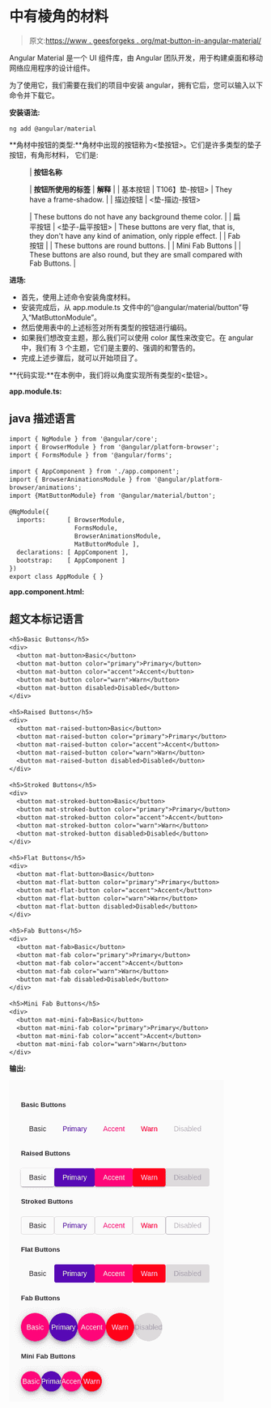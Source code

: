 # <mat-button>中有棱角的材料</mat-button>

> 原文:[https://www . geesforgeks . org/mat-button-in-angular-material/](https://www.geeksforgeeks.org/mat-button-in-angular-material/)

Angular Material 是一个 UI 组件库，由 Angular 团队开发，用于构建桌面和移动网络应用程序的设计组件。

为了使用它，我们需要在我们的项目中安装 angular，拥有它后，您可以输入以下命令并下载它。

**安装语法:**

```
ng add @angular/material

```

**角材中按钮的类型:**角材中出现的按钮称为<垫按钮>。它们是许多类型的垫子按钮，有角形材料， 它们是:

<figure class="table">

| **按钮名称**

 | **按钮所使用的标签** | **解释** |
| 基本按钮 | T106】垫-按钮> | They have a frame-shadow. |
| 描边按钮 | <垫-描边-按钮>

 | These buttons do not have any background theme color. |
| 扁平按钮 | <垫子-扁平按钮> | These buttons are very flat, that is, they don't have any kind of animation, only ripple effect. |
| Fab 按钮 | <mat-Fab> | These buttons are round buttons. |
| Mini Fab Buttons | <mat-Mini-Fab> | These buttons are also round, but they are small compared with Fab Buttons. |

</figure>

**进场:**

*   首先，使用上述命令安装角度材料。
*   安装完成后，从 app.module.ts 文件中的“@angular/material/button”导入“MatButtonModule”。
*   然后使用表中的上述标签对所有类型的按钮进行编码。
*   如果我们想改变主题，那么我们可以使用 color 属性来改变它。在 angular 中，我们有 3 个主题，它们是主要的、强调的和警告的。
*   完成上述步骤后，就可以开始项目了。

**代码实现:**在本例中，我们将以角度实现所有类型的<垫钮>。

**app.module.ts:**

## java 描述语言

```
import { NgModule } from '@angular/core';
import { BrowserModule } from '@angular/platform-browser';
import { FormsModule } from '@angular/forms';

import { AppComponent } from './app.component';
import { BrowserAnimationsModule } from '@angular/platform-browser/animations';
import {MatButtonModule} from '@angular/material/button';

@NgModule({
  imports:      [ BrowserModule, 
                  FormsModule, 
                  BrowserAnimationsModule, 
                  MatButtonModule ],
  declarations: [ AppComponent ],
  bootstrap:    [ AppComponent ]
})
export class AppModule { }
```

**app.component.html:**

## 超文本标记语言

```
<h5>Basic Buttons</h5>
<div>
  <button mat-button>Basic</button>
  <button mat-button color="primary">Primary</button>
  <button mat-button color="accent">Accent</button>
  <button mat-button color="warn">Warn</button>
  <button mat-button disabled>Disabled</button>
</div>

<h5>Raised Buttons</h5>
<div>
  <button mat-raised-button>Basic</button>
  <button mat-raised-button color="primary">Primary</button>
  <button mat-raised-button color="accent">Accent</button>
  <button mat-raised-button color="warn">Warn</button>
  <button mat-raised-button disabled>Disabled</button>
</div>

<h5>Stroked Buttons</h5>
<div>
  <button mat-stroked-button>Basic</button>
  <button mat-stroked-button color="primary">Primary</button>
  <button mat-stroked-button color="accent">Accent</button>
  <button mat-stroked-button color="warn">Warn</button>
  <button mat-stroked-button disabled>Disabled</button>
</div>

<h5>Flat Buttons</h5>
<div>
  <button mat-flat-button>Basic</button>
  <button mat-flat-button color="primary">Primary</button>
  <button mat-flat-button color="accent">Accent</button>
  <button mat-flat-button color="warn">Warn</button>
  <button mat-flat-button disabled>Disabled</button>
</div>

<h5>Fab Buttons</h5>
<div>
  <button mat-fab>Basic</button>
  <button mat-fab color="primary">Primary</button>
  <button mat-fab color="accent">Accent</button>
  <button mat-fab color="warn">Warn</button>
  <button mat-fab disabled>Disabled</button>
</div>

<h5>Mini Fab Buttons</h5>
<div>
  <button mat-mini-fab>Basic</button>
  <button mat-mini-fab color="primary">Primary</button>
  <button mat-mini-fab color="accent">Accent</button>
  <button mat-mini-fab color="warn">Warn</button>
</div>
```

**输出:**

![](img/d3c564ff5c70f65ca7fe0439ebd6ad01.png)